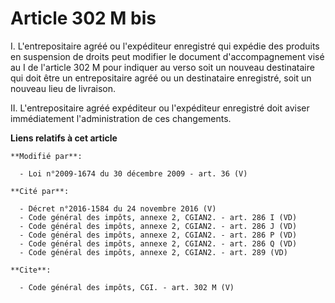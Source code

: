 # Article 302 M bis

I. L'entrepositaire agréé ou l'expéditeur enregistré qui expédie des produits en suspension de droits peut modifier le
document d'accompagnement visé au I de l'article 302 M pour indiquer au verso soit un nouveau destinataire qui doit être un
entrepositaire agréé ou un destinataire enregistré, soit un nouveau lieu de livraison. 

II. L'entrepositaire agréé expéditeur ou l'expéditeur enregistré doit aviser immédiatement l'administration de ces
changements.

**Liens relatifs à cet article**

	**Modifié par**:

	  - Loi n°2009-1674 du 30 décembre 2009 - art. 36 (V)

	**Cité par**:

	  - Décret n°2016-1584 du 24 novembre 2016 (V)
	  - Code général des impôts, annexe 2, CGIAN2. - art. 286 I (VD)
	  - Code général des impôts, annexe 2, CGIAN2. - art. 286 J (VD)
	  - Code général des impôts, annexe 2, CGIAN2. - art. 286 P (VD)
	  - Code général des impôts, annexe 2, CGIAN2. - art. 286 Q (VD)
	  - Code général des impôts, annexe 2, CGIAN2. - art. 289 (VD)

	**Cite**:

	  - Code général des impôts, CGI. - art. 302 M (V)
